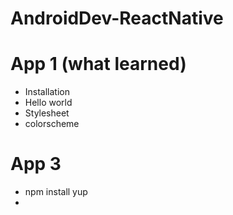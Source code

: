 # AndroidDev-ReactNative


# App 1 (what learned)

- Installation 
- Hello world 
- Stylesheet
- colorscheme


# App 3 
- npm install yup
- 